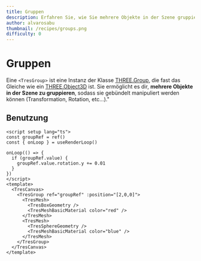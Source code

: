 ```yaml
---
title: Gruppen
description: Erfahren Sie, wie Sie mehrere Objekte in der Szene gruppieren können.
author: alvarosabu
thumbnail: /recipes/groups.png
difficulty: 0
---
```


# Gruppen

Eine `<TresGroup>` ist eine Instanz der Klasse [THREE.Group](https://threejs.org/docs/#api/en/objects/Group), die fast das Gleiche wie ein [THREE.Object3D](https://threejs.org/docs/#api/en/objects/Object3D) ist. Sie ermöglicht es dir, **mehrere Objekte in der Szene zu gruppieren**, sodass sie gebündelt manipuliert werden können (Transformation, Rotation, etc...)."

## Benutzung

```vue{13,22}
<script setup lang="ts">
const groupRef = ref()
const { onLoop } = useRenderLoop()

onLoop(() => {
  if (groupRef.value) {
    groupRef.value.rotation.y += 0.01
  }
})
</script>
<template>
  <TresCanvas>
    <TresGroup ref="groupRef" :position="[2,0,0]">
      <TresMesh>
        <TresBoxGeometry />
        <TresMeshBasicMaterial color="red" />
      </TresMesh>
      <TresMesh>
        <TresSphereGeometry />
        <TresMeshBasicMaterial color="blue" />
      </TresMesh>
    </TresGroup>
  </TresCanvas>
</template>
```
